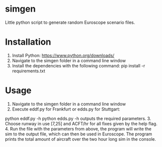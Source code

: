 # simgen

Little python script to generate random Euroscope scenario files.

# Installation
1. Install Python: https://www.python.org/downloads/
2. Navigate to the simgen folder in a command line window
3. Install the dependencies with the following command: pip install -r requirements.txt

# Usage
1. Navigate to the simgen folder in a command line window
2. Execute eddf.py for Frankfurt or edds.py for Stuttgart:

python eddf.py -h
python edds.py -h
outputs the required parameters.
3. Choose runway in use [7,25] and ACFT/hr for all fixes given by the help flag.
4. Run the file with the parameters from above, the program will write the sim to the output file, which can then be used in Euroscope. The program prints the total amount of aircraft over the two hour long sim in the console.
